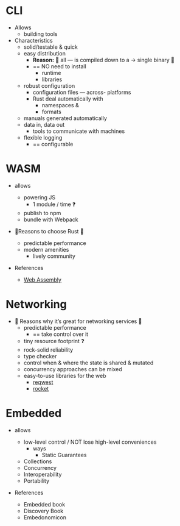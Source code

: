# CLI
- Allows
    - building tools
- Characteristics
    - solid/testable & quick
    - easy distribution
      - **Reason:** 🧠 all — is compiled down to a → single binary 🧠
      - == NO need to install
        - runtime
        - libraries
    - robust configuration
        - configuration files — across- platforms
        - Rust deal automatically with
            - namespaces &
            - formats
    - manuals generated automatically
    - data in, data out
        - tools to communicate with machines
    - flexible logging
        - == configurable

# WASM
- allows
    - powering JS
        - 1 module / time ❓
    - publish to npm
    - bundle with Webpack

- 🧠Reasons to choose Rust 🧠
    - predictable performance
    - modern amenities
        - lively community

- References
    - [Web Assembly](https://webassembly.org/)

# Networking
- 🧠 Reasons why it’s great for networking services 🧠
    - predictable performance
        - == take control over it
    - tiny resource footprint ❓
    - rock-solid reliability
    - type checker
    - control when & where the state is shared & mutated
    - concurrency approaches can be mixed
    - easy-to-use libraries for the web
        - [reqwest](https://docs.rs/reqwest/latest/reqwest/)
        - [rocket](https://rocket.rs/)

# Embedded
- allows
    - low-level control / NOT lose high-level conveniences
        - ways
            - Static Guarantees
    - Collections
    - Concurrency
    - Interoperability
    - Portability

- References
    - Embedded book
    - Discovery Book
    - Embedonomicon